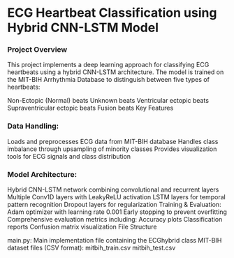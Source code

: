 # ECG Heartbeat Classification using Hybrid CNN-LSTM Model

### Project Overview

This project implements a deep learning approach for classifying ECG heartbeats using a hybrid CNN-LSTM architecture. The model is trained on the MIT-BIH Arrhythmia Database to distinguish between five types of heartbeats:

Non-Ectopic (Normal) beats
Unknown beats
Ventricular ectopic beats
Supraventricular ectopic beats
Fusion beats
Key Features

### Data Handling:
Loads and preprocesses ECG data from MIT-BIH database
Handles class imbalance through upsampling of minority classes
Provides visualization tools for ECG signals and class distribution

### Model Architecture:
Hybrid CNN-LSTM network combining convolutional and recurrent layers
Multiple Conv1D layers with LeakyReLU activation
LSTM layers for temporal pattern recognition
Dropout layers for regularization
Training & Evaluation:
Adam optimizer with learning rate 0.001
Early stopping to prevent overfitting
Comprehensive evaluation metrics including:
Accuracy plots
Classification reports
Confusion matrix visualization
File Structure

main.py: Main implementation file containing the ECGhybrid class
MIT-BIH dataset files (CSV format):
mitbih_train.csv
mitbih_test.csv
